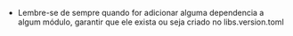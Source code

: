- Lembre-se de sempre quando for adicionar alguma dependencia a algum módulo, garantir que ele exista ou seja criado no libs.version.toml